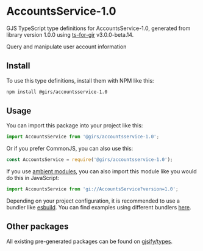 
# AccountsService-1.0

GJS TypeScript type definitions for AccountsService-1.0, generated from library version 1.0.0 using [ts-for-gir](https://github.com/gjsify/ts-for-gir) v3.0.0-beta.14.

Query and manipulate user account information

## Install

To use this type definitions, install them with NPM like this:
```bash
npm install @girs/accountsservice-1.0
```

## Usage

You can import this package into your project like this:
```ts
import AccountsService from '@girs/accountsservice-1.0';
```

Or if you prefer CommonJS, you can also use this:
```ts
const AccountsService = require('@girs/accountsservice-1.0');
```

If you use [ambient modules](https://github.com/gjsify/ts-for-gir/tree/main/packages/cli#ambient-modules), you can also import this module like you would do this in JavaScript:

```ts
import AccountsService from 'gi://AccountsService?version=1.0';
```

Depending on your project configuration, it is recommended to use a bundler like [esbuild](https://esbuild.github.io/). You can find examples using different bundlers [here](https://github.com/gjsify/ts-for-gir/tree/main/examples).

## Other packages

All existing pre-generated packages can be found on [gjsify/types](https://github.com/gjsify/types).